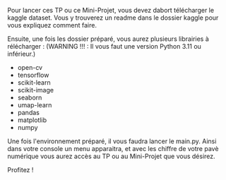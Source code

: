 Pour lancer ces TP ou ce Mini-Projet, vous devez dabort télécharger le kaggle dataset. Vous y trouverez un readme dans le dossier kaggle pour vous expliquez comment faire.

Ensuite, une fois les dossier préparé, vous aurez plusieurs librairies à rélécharger : (WARNING !!! : Il vous faut une version Python 3.11 ou inférieur.)
- open-cv
- tensorflow
- scikit-learn
- scikit-image
- seaborn
- umap-learn
- pandas
- matplotlib
- numpy


Une fois l'environnement préparé, il vous faudra lancer le main.py. Ainsi dans votre console un menu apparaitra, et avec les chiffre de votre pavè numérique vous aurez accès au TP ou au Mini-Projet que vous désirez.

Profitez !

